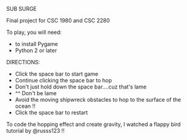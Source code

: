 SUB SURGE

Final project for CSC 1980 and CSC 2280

To play, you will need:
- to install Pygame
- Python 2 or later

 DIRECTIONS:
- Click the space bar to start game
- Continue clicking the space bar to hop
- Don't just hold down the space bar....cuz that's lame
- ^^ Don't be lame
- Avoid the moving shipwreck obstacles to hop to the surface of the ocean !!
- Click the space bar to restart

To code the hopping effect and create gravity, I watched a flappy bird tutorial by @russs123 !!




